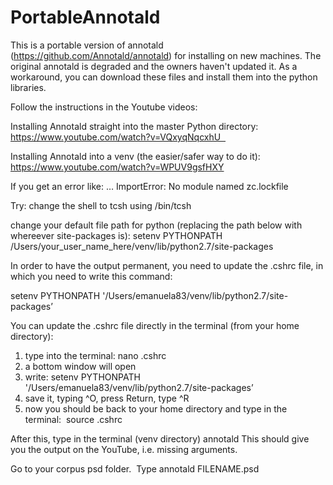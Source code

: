 # PortableAnnotald
This is a portable version of annotald (https://github.com/Annotald/annotald) for installing on new machines. The original annotald is degraded and the owners haven't updated it.
As a workaround, you can download these files and install them  into the python libraries.

Follow the instructions in the Youtube videos:

Installing Annotald straight into the master Python directory:  
https://www.youtube.com/watch?v=VQxyqNqcxhU  

Installing Annotald into a venv (the easier/safer way to do it):
https://www.youtube.com/watch?v=WPUV9gsfHXY
 

If you get an error like:
… ImportError: No module named zc.lockfile

Try:
change the shell to tcsh using /bin/tcsh

change your default file path for python (replacing the path below with whereever site-packages is):
setenv PYTHONPATH /Users/your_user_name_here/venv/lib/python2.7/site-packages

In order to have the output permanent, you need to update the .cshrc file, in which you need to write this command:

setenv PYTHONPATH '/Users/emanuela83/venv/lib/python2.7/site-packages’

You can update the .cshrc file directly in the terminal (from your home directory):

1) type into the terminal:  nano .cshrc 
2) a bottom window will open
3) write: setenv PYTHONPATH  '/Users/emanuela83/venv/lib/python2.7/site-packages’
3) save it, typing ^O, press Return, type ^R
4) now you should be back to your home directory and type in the terminal: 
source .cshrc 

After this, type in the terminal (venv directory) annotald 
This should give you the output on the YouTube, i.e. missing arguments.

Go to your corpus psd folder. 
Type annotald FILENAME.psd
